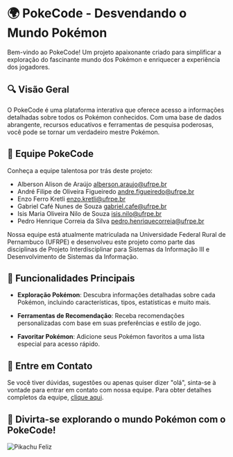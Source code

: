 # 🌍 PokeCode - Desvendando o Mundo Pokémon

Bem-vindo ao PokeCode! Um projeto apaixonante criado para simplificar a exploração do fascinante mundo dos Pokémon e enriquecer a experiência dos jogadores.

## 🔍 Visão Geral

O PokeCode é uma plataforma interativa que oferece acesso a informações detalhadas sobre todos os Pokémon conhecidos. Com uma base de dados abrangente, recursos educativos e ferramentas de pesquisa poderosas, você pode se tornar um verdadeiro mestre Pokémon.

## 👥 Equipe PokeCode 

Conheça a equipe talentosa por trás deste projeto:

- Alberson Alison de Araújo [alberson.araujo@ufrpe.br](mailto:alberson.araujo@ufrpe.br)
- André Filipe de Oliveira Figueiredo [andre.figueiredo@ufrpe.br](mailto:andre.figueiredo@ufrpe.br)
- Enzo Ferro Kretli [enzo.kretli@ufrpe.br](mailto:enzo.kretli@ufrpe.br)
- Gabriel Café Nunes de Souza [gabriel.cafe@ufrpe.br](mailto:gabriel.cafe@ufrpe.br)
- Isis Maria Oliveira Nilo de Souza [isis.nilo@ufrpe.br](mailto:isis.nilo@ufrpe.br)
- Pedro Henrique Correia da Silva [pedro.henriquecorreia@ufrpe.br](mailto:pedro.henriquecorreia@ufrpe.br)

Nossa equipe está atualmente matriculada na Universidade Federal Rural de Pernambuco (UFRPE) e desenvolveu este projeto como parte das disciplinas de Projeto Interdisciplinar para Sistemas da Informação III e Desenvolvimento de Sistemas da Informação.

## 🚀 Funcionalidades Principais 

- **Exploração Pokémon**: Descubra informações detalhadas sobre cada Pokémon, incluindo características, tipos, estatísticas e muito mais.

- **Ferramentas de Recomendação**: Receba recomendações personalizadas com base em suas preferências e estilo de jogo.

- **Favoritar Pokémon**: Adicione seus Pokémon favoritos a uma lista especial para acesso rápido.

## 📩 Entre em Contato 

Se você tiver dúvidas, sugestões ou apenas quiser dizer "olá", sinta-se à vontade para entrar em contato com nossa equipe. Para obter detalhes completos da equipe, [clique aqui](#-equipe-pokecode).

## 🎉 Divirta-se explorando o mundo Pokémon com o PokeCode!

![Pikachu Feliz](https://images6.fanpop.com/image/photos/41400000/Pikachu-pokemon-41433104-400-247.gif)
